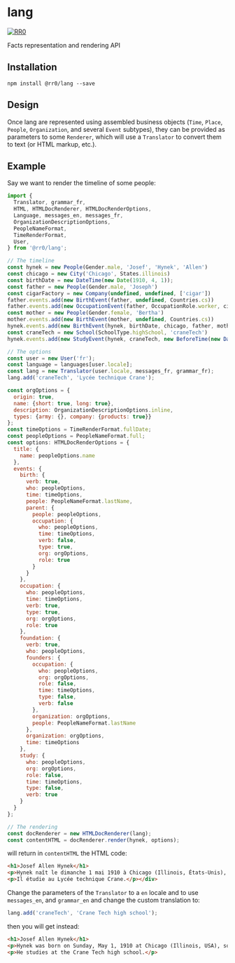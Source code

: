 # lang

[![RR0](https://circleci.com/gh/RR0/lang.svg?style=svg)](https://app.circleci.com/pipelines/github/RR0/lang)

Facts representation and rendering API

## Installation

```
npm install @rr0/lang --save
```

## Design
Once lang are represented using assembled business objects 
(`Time`, `Place`, `People`, `Organization`, and several `Event` subtypes),
they can be provided as parameters to some `Renderer`, which will use a `Translator` to convert them to text (or HTML
 markup, etc.). 

## Example
Say we want to render the timeline of some people:
```js
import {
  Translator, grammar_fr,
  HTML, HTMLDocRenderer, HTMLDocRenderOptions,
  Language, messages_en, messages_fr,
  OrganizationDescriptionOptions,
  PeopleNameFormat,
  TimeRenderFormat,
  User,
} from '@rr0/lang';

// The timeline
const hynek = new People(Gender.male, 'Josef', 'Hynek', 'Allen')
const chicago = new City('Chicago', States.illinois)
const birthDate = new DateTime(new Date(1910, 4, 1));
const father = new People(Gender.male, 'Joseph')
const cigarFactory = new Company(undefined, undefined, ['cigar'])
father.events.add(new BirthEvent(father, undefined, Countries.cs))
father.events.add(new OccupationEvent(father, OccupationRole.worker, cigarFactory, new BeforeTime(birthDate), Countries.cs))
const mother = new People(Gender.female, 'Bertha')
mother.events.add(new BirthEvent(mother, undefined, Countries.cs))
hynek.events.add(new BirthEvent(hynek, birthDate, chicago, father, mother))
const craneTech = new School(SchoolType.highSchool, 'craneTech')
hynek.events.add(new StudyEvent(hynek, craneTech, new BeforeTime(new DateTime(new Date(1927, 1, 1)))))

// The options
const user = new User('fr');
const language = languages[user.locale];
const lang = new Translator(user.locale, messages_fr, grammar_fr);
lang.add('craneTech', 'Lycée technique Crane');

const orgOptions = {
  origin: true,
  name: {short: true, long: true},
  description: OrganizationDescriptionOptions.inline,
  types: {army: {}, company: {products: true}}
};
const timeOptions = TimeRenderFormat.fullDate;
const peopleOptions = PeopleNameFormat.full;
const options: HTMLDocRenderOptions = {
  title: {
    name: peopleOptions.name
  },
  events: {
    birth: {
      verb: true,
      who: peopleOptions,
      time: timeOptions,
      people: PeopleNameFormat.lastName,
      parent: {
        people: peopleOptions,
        occupation: {
          who: peopleOptions,
          time: timeOptions,
          verb: false,
          type: true,
          org: orgOptions,
          role: true
        }
      }
    },
    occupation: {
      who: peopleOptions,
      time: timeOptions,
      verb: true,
      type: true,
      org: orgOptions,
      role: true
    },
    foundation: {
      verb: true,
      who: peopleOptions,
      founders: {
        occupation: {
          who: peopleOptions,
          org: orgOptions,
          role: false,
          time: timeOptions,
          type: false,
          verb: false
        },
        organization: orgOptions,
        people: PeopleNameFormat.lastName
      },
      organization: orgOptions,
      time: timeOptions
    },
    study: {
      who: peopleOptions,
      org: orgOptions,
      role: false,
      time: timeOptions,
      type: false,
      verb: true
    }
  }
};

// The rendering
const docRenderer = new HTMLDocRenderer(lang);
const contentHTML = docRenderer.render(hynek, options);
```
will return in `contentHTML` the HTML code:

```html
<h1>Josef Allen Hynek</h1>
<p>Hynek naît le dimanche 1 mai 1910 à Chicago (Illinois, États-Unis), fils de Joseph (tchécoslovaque)Joseph est ouvrier chez une société produisant des cigares et Bertha (tchécoslovaque).</p>
<p>Il étudie au Lycée technique Crane.</p></div>
```

Change the parameters of the `Translator` to a `en` locale and to use 
`messages_en`, and `grammar_en` and change the custom translation to:
```js
lang.add('craneTech', 'Crane Tech high school');
```
then you will get instead:

```html
<h1>Josef Allen Hynek</h1>
<p>Hynek was born on Sunday, May 1, 1910 at Chicago (Illinois, USA), son of Joseph (czechoslovak)Joseph is worker for a company that sells cigars and Bertha (czechoslovak).</p>
<p>He studies at the Crane Tech high school.</p>
```

